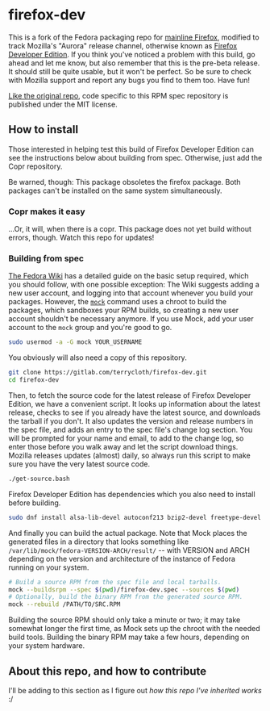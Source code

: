firefox-dev
===========

This is a fork of the Fedora packaging repo for
[mainline Firefox](http://pkgs.fedoraproject.org/cgit/firefox.git/),
modified to track Mozilla's "Aurora" release channel, otherwise known as
[Firefox Developer Edition](https://www.mozilla.org/firefox/developer/).
If you think you've noticed a problem with this build, go ahead and let me know,
but also remember that this is the pre-beta release. It should still be quite
usable, but it won't be perfect. So be sure to check with Mozilla support and
report any bugs you find to them too. Have fun!

[Like the original repo](https://fedoraproject.org/wiki/Licensing:Main#License_of_Fedora_SPEC_Files),
code specific to this RPM spec repository is published under the MIT license.



## How to install

Those interested in helping test this build of Firefox Developer Edition can
see the instructions below about building from spec. Otherwise, just add the
Copr repository.

Be warned, though: This package obsoletes the firefox package. Both packages
can't be installed on the same system simultaneously.


### Copr makes it easy

...Or, it will, when there is a copr. This package does not yet build without
errors, though. Watch this repo for updates!


### Building from spec

[The Fedora Wiki](https://fedoraproject.org/wiki/How_to_create_an_RPM_package#Preparing_your_system)
has a detailed guide on the basic setup required, which you should follow, with
one possible exception: The Wiki suggests adding a new user account, and logging
into that account whenever you build your packages. However, the
[`mock`](https://fedoraproject.org/wiki/Mock) command uses a chroot to build the
packages, which sandboxes your RPM builds, so creating a new user account
shouldn't be necessary anymore. If you use Mock, add your user account to the
`mock` group and you're good to go.

``` bash
sudo usermod -a -G mock YOUR_USERNAME
```

You obviously will also need a copy of this repository.

``` bash
git clone https://gitlab.com/terrycloth/firefox-dev.git
cd firefox-dev
```

Then, to fetch the source code for the latest release of Firefox Developer
Edition, we have a convenient script. It looks up information about the latest
release, checks to see if you already have the latest source, and downloads the
tarball if you don't. It also updates the version and release numbers in the
spec file, and adds an entry to the spec file's change log section. You will be
prompted for your name and email, to add to the change log, so enter those before
you walk away and let the script download things. Mozilla releases updates
(almost) daily, so always run this script to make sure you have the very latest
source code.

``` bash
./get-source.bash
```

Firefox Developer Edition has dependencies which you also need to install before
building.

``` bash
sudo dnf install alsa-lib-devel autoconf213 bzip2-devel freetype-devel gcc-c++ GConf2-devel GConf2-devel gstreamer1-devel gstreamer1-plugins-base-devel gtk2-devel gtk3-devel hunspell-devel ImageMagick krb5-devel libcurl-devel libffi-devel libicu-devel libIDL-devel libjpeg-devel libnotify-devel libpng-devel libvpx-devel libXrender-devel libXt-devel mesa-libGL-devel nspr-devel nss-devel nss-static pango-devel pulseaudio-libs-devel sqlite-devel startup-notification-devel yasm zlib-devel
```

And finally you can build the actual package. Note that Mock places the
generated files in a directory that looks something like
`/var/lib/mock/fedora-VERSION-ARCH/result/` -- with VERSION and ARCH depending
on the version and architecture of the instance of Fedora running on your
system.

``` bash
# Build a source RPM from the spec file and local tarballs.
mock --buildsrpm --spec $(pwd)/firefox-dev.spec --sources $(pwd)
# Optionally, build the binary RPM from the generated source RPM.
mock --rebuild /PATH/TO/SRC.RPM
```

Building the source RPM should only take a minute or two; it may take somewhat
longer the first time, as Mock sets up the chroot with the needed build tools.
Building the binary RPM may take a few hours, depending on your system hardware.



## About this repo, and how to contribute

I'll be adding to this section as I figure out *how this repo I've inherited
works* :/
